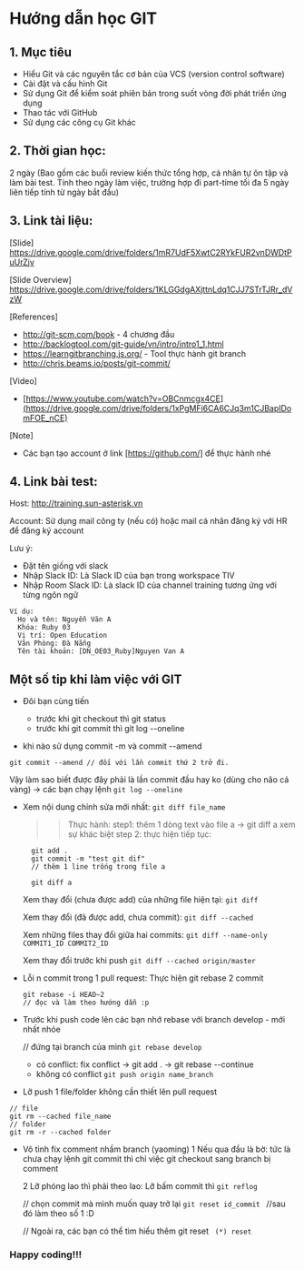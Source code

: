 # Hướng dẫn học GIT

## 1. Mục tiêu
- Hiểu Git và các nguyên tắc cơ bản của VCS (version control software)
- Cài đặt và cấu hình Git
- Sử dụng Git để kiểm soát phiên bản trong suốt vòng đời phát triển ứng dụng
- Thao tác với GitHub
- Sử dụng các công cụ Git khác

## 2. Thời gian học:
2 ngày (Bao gồm các buổi review kiến thức tổng hợp, cá nhân tự ôn tập và làm bài test. Tính theo ngày làm việc, trường hợp đi part-time tối đa 5 ngày liên tiếp tính từ ngày bắt đầu)

## 3. Link tài liệu:
[Slide]
https://drive.google.com/drive/folders/1mR7UdF5XwtC2RYkFUR2vnDWDtPuUrZjv

[Slide Overview]
https://drive.google.com/drive/folders/1KLGGdgAXjttnLdq1CJJ7STrTJRr_dVzW

[References]
- http://git-scm.com/book - 4 chương đầu
- http://backlogtool.com/git-guide/vn/intro/intro1_1.html
- https://learngitbranching.js.org/ - Tool thực hành git branch
- http://chris.beams.io/posts/git-commit/

[Video]
- [https://www.youtube.com/watch?v=OBCnmcgx4CE](https://drive.google.com/drive/folders/1xPgMFi6CA6CJq3m1CJBapIDomFOE_nCE)

[Note]
- Các bạn tạo account ở link [https://github.com/] để thực hành nhé

## 4. Link bài test:
Host: http://training.sun-asterisk.vn

Account: Sử dụng mail công ty (nếu có) hoặc mail cá nhân đăng ký với HR để đăng ký account

Lưu ý: 
- Đặt tên giống với slack
- Nhập Slack ID: Là Slack ID của bạn trong workspace TIV
- Nhập Room Slack ID: Là slack ID của channel training tương ứng với từng ngôn ngữ
```
Ví dụ:
  Họ và tên: Nguyễn Văn A
  Khóa: Ruby 03
  Vị trí: Open Education
  Văn Phòng: Đà Nẵng
  Tên tài khoản: [DN_OE03_Ruby]Nguyen Van A
```

## Một số tip khi làm việc với GIT
- Đôi bạn cùng tiến
  + trước khi git checkout thì git status
  + trước khi git commit thì git log --oneline

- khi nào sử dụng commit -m và commit --amend
```git commit -m "content comment"  // đối với lần commit đầu tiên
git commit --amend // đối với lần commit thứ 2 trở đi.
```

Vậy làm sao biết được đây phải là lần commit đầu hay ko (dùng cho não cá vàng)
  -> các bạn chạy lệnh ``` git log --oneline ```


- Xem nội dung chỉnh sửa mới nhất: ```git diff file_name```
  >> Thực hành:
  step1: thêm 1 dòng text vào file a -> git diff a
  xem sự khác biệt
  step 2: thực hiện tiếp tục:
  ```
    git add .
    git commit -m "test git dif"
    // thêm 1 line trống trong file a

    git diff a
  ```
  Xem thay đổi (chưa được add) của những file hiện tại: ```git diff```

  Xem thay đổi (đã được add, chưa commit): ```git diff --cached```

  Xem những files thay đổi giữa hai commits: ```git diff --name-only COMMIT1_ID COMMIT2_ID```

  Xem thay đổi trước khi push
  ```git diff --cached origin/master```


- Lỗi n commit trong 1 pull request:
  Thực hiện git rebase 2 commit

  ```
  git rebase -i HEAD~2
  // đọc và làm theo hướng dẫn :p
  ```

- Trước khi push code lên các bạn nhớ rebase với branch develop - mới nhất nhóe

  // đứng tại branch của mình
  ```git rebase develop```

  + có conflict:  fix conflict -> git add . -> git rebase --continue
  + không có conflict
  ```git push origin name_branch```

- Lỡ push 1 file/folder không cần thiết lên pull request
```
// file
git rm --cached file_name
// folder
git rm -r --cached folder
```

- Vô tình fix comment nhầm branch (yaoming)
  1 Nếu qua đầu là bờ: tức là chưa chạy lệnh git commit
  thì chỉ việc git checkout sang branch bị comment

  2 Lỡ phóng lao thì phải theo lao: Lỡ bấm commit thì
  ``` git reflog ```

  // chọn commit mà mình muốn quay trở lại
   ```git reset id_commit ```
  //sau đó làm theo số 1 :D

  // Ngoài ra, các bạn có thể tìm hiểu thêm git reset
  ``` (*) reset```

### Happy coding!!!
